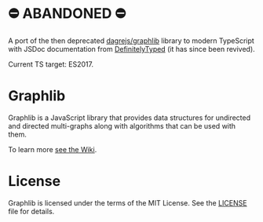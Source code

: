 # ⛔ ABANDONED ⛔

A port of the then deprecated [dagrejs/graphlib](https://github.com/dagrejs/graphlib) library to modern TypeScript with JSDoc documentation from [DefinitelyTyped](https://github.com/DefinitelyTyped/DefinitelyTyped/blob/master/types/graphlib/index.d.ts) (it has since been revived).

Current TS target: ES2017.

# Graphlib

Graphlib is a JavaScript library that provides data structures for undirected
and directed multi-graphs along with algorithms that can be used with them.

To learn more [see the Wiki](https://github.com/cpettitt/graphlib/wiki).

# License

Graphlib is licensed under the terms of the MIT License. See the
[LICENSE](LICENSE) file
for details.

